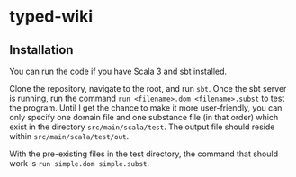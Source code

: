 # typed-wiki

## Installation

You can run the code if you have Scala 3 and sbt installed. 

Clone the repository, navigate to the root, and run `sbt`. Once the sbt server is running, run the command `run <filename>.dom <filename>.subst` to test the program. Until I get the chance to make it more user-friendly, you can only specify one domain file and one substance file (in that order) which exist in the directory `src/main/scala/test`. The output file should reside within `src/main/scala/test/out`.

With the pre-existing files in the test directory, the command that should work is `run simple.dom simple.subst`.